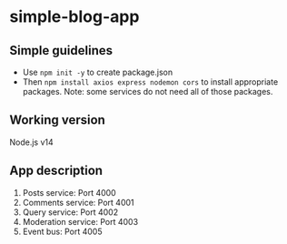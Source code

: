 # simple-blog-app
## Simple guidelines
* Use `npm init -y` to create package.json
* Then `npm install axios express nodemon cors` to install appropriate packages. Note: some services do not need all of those packages.

## Working version
Node.js v14


## App description
1. Posts service: Port 4000
2. Comments service: Port 4001
3. Query service: Port 4002
4. Moderation service: Port 4003
5. Event bus: Port 4005